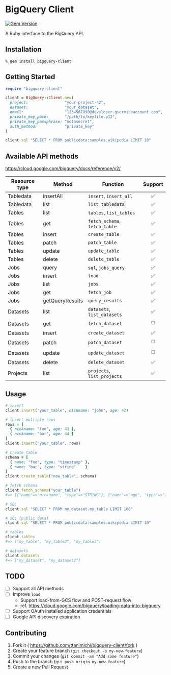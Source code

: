 # BigQuery Client

[![Gem Version](https://badge.fury.io/rb/bigquery-client.svg)](http://badge.fury.io/rb/bigquery-client)

A Ruby interface to the BigQuery API.

## Installation

```
% gem install bigquery-client
```

## Getting Started

```ruby
require "bigquery-client"

client = BigQuery::Client.new(
  project:                "your-project-42",
  dataset:                "your_dataset",
  email:                  "1234567890@developer.gserviceaccount.com",
  private_key_path:       "/path/to/keyfile.p12",
  private_key_passphrase: "notasecret",
  auth_method:            "private_key"
)

client.sql "SELECT * FROM publicdata:samples.wikipedia LIMIT 10"
```

## Available API methods

https://cloud.google.com/bigquery/docs/reference/v2/

| Resource type | Method          | Function                      | Support               |
|---------------|-----------------|-------------------------------|:---------------------:|
| Tabledata     | insertAll       | `insert`, `insert_all`        | :white_check_mark:    |
| Tabledata     | list            | `list_tabledata`              | :white_check_mark:    |
| Tables        | list            | `tables`, `list_tables`       | :white_check_mark:    |
| Tables        | get             | `fetch_schema`, `fetch_table` | :white_check_mark:    |
| Tables        | insert          | `create_table`                | :white_check_mark:    |
| Tables        | patch           | `patch_table`                 | :white_check_mark:    |
| Tables        | update          | `update_table`                | :white_check_mark:    |
| Tables        | delete          | `delete_table`                | :white_check_mark:    |
| Jobs          | query           | `sql`, `jobs_query`           | :white_check_mark:    |
| Jobs          | insert          | `load`                        | :white_check_mark:    |
| Jobs          | list            | `jobs`                        | :white_check_mark:    |
| Jobs          | get             | `fetch_job`                   | :white_check_mark:    |
| Jobs          | getQueryResults | `query_results`               | :white_check_mark:    |
| Datasets      | list            | `datasets`, `list_datasets`   | :white_check_mark:    |
| Datasets      | get             | `fetch_dataset`               | :white_medium_square: |
| Datasets      | insert          | `create_dataset`              | :white_check_mark:    |
| Datasets      | patch           | `patch_dataset`               | :white_medium_square: |
| Datasets      | update          | `update_dataset`              | :white_medium_square: |
| Datasets      | delete          | `delete_dataset`              | :white_check_mark:    |
| Projects      | list            | `projects`, `list_projects`   | :white_check_mark:    |

## Usage

```ruby
# insert
client.insert("your_table", nickname: "john", age: 42)

# insert multiple rows
rows = [
  { nickname: "foo", age: 43 },
  { nickname: "bar", age: 44 }
]
client.insert("your_table", rows)

# create table
schema = [
  { name: "foo", type: "timestamp" },
  { name: "bar", type: "string"    }
]
client.create_table("new_table", schema)

# fetch schema
client.fetch_schema("your_table")
#=> [{"name"=>"nickname", "type"=>"STRING"}, {"name"=>"age", "type"=>"INTEGER"}]

# SQL
client.sql "SELECT * FROM my_dataset.my_table LIMIT 100"

# SQL (public data)
client.sql "SELECT * FROM publicdata:samples.wikipedia LIMIT 10"

# tables
client.tables
#=> ["my_table", "my_table2", "my_table3"]

# datasets
client.datasets
#=> ["my_dataset", "my_dataset2"]
```

## TODO

- [ ] Support all API methods
- [ ] Improve `load`
  - Support load-from-GCS flow and POST-request flow
  - ref. https://cloud.google.com/bigquery/loading-data-into-bigquery
- [ ] Support OAuth installed application credentials
- [ ] Google API discovery expiration

## Contributing

1. Fork it ( https://github.com/ttanimichi/bigquery-client/fork )
2. Create your feature branch (`git checkout -b my-new-feature`)
3. Commit your changes (`git commit -am "Add some feature"`)
4. Push to the branch (`git push origin my-new-feature`)
5. Create a new Pull Request
